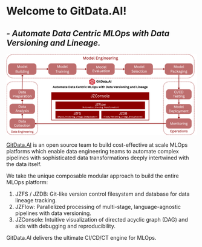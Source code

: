 # Welcome to GitData.AI!
## _- Automate Data Centric MLOps with Data Versioning and Lineage._

![GitData.AI Architecture](../profile/gitdataai-architecture.png)

[GitData.AI](https://gitdata.ai) is an open source team to build cost-effective at scale MLOps platforms which enable data engineering teams to automate complex pipelines with sophisticated data transformations deeply intertwined with the data itself. 

We take the unique composable modular approach to build the entire MLOps platform: 
1. JZFS / JZDB: Git-like version control filesystem and database for data lineage tracking. 
2. JZFlow: Parallelized processing of multi-stage, language-agnostic pipelines with data versioning.
3. JZConsole: Intuitive visualization of directed acyclic graph (DAG) and aids with debugging and reproducibility.

GitData.AI delivers the ultimate CI/CD/CT engine for MLOps.
